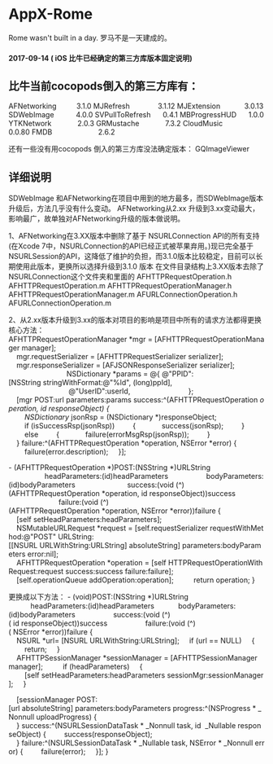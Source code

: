 # AppX-Rome
Rome wasn't built in a day. 罗马不是一天建成的。
#### 2017-09-14 ( iOS 比牛已经确定的第三方库版本固定说明)

## 比牛当前cocopods倒入的第三方库有：
AFNetworking          3.1.0
MJRefresh              3.1.12
MJExtension            3.0.13
SDWebImage           4.0.0
SVPullToRefresh      0.4.1
MBProgressHUD      1.0.0
YTKNetwork             2.0.3
GRMustache             7.3.2
CloudMusic              0.0.80
FMDB                       2.6.2

还有一些没有用cocopods 倒入的第三方库没法确定版本：
GQImageViewer


## 详细说明
SDWebImage 和AFNetworking在项目中用到的地方最多，而SDWebImage版本升级后，方法几乎没有什么变动。
AFNetworking从2.xx 升级到3.xx变动最大，影响最广，故单独对AFNetworking升级的版本做说明。

1、AFNetworking在3.XX版本中删除了基于 NSURLConnection API的所有支持(在Xcode 7中，NSURLConnection的API已经正式被苹果弃用。)现已完全基于NSURLSession的API，这降低了维护的负担，而3.1.0版本比较稳定，目前可以长期使用此版本，更换所以选择升级到3.1.0 版本
在文件目录结构上3.XX版本去除了NSURLConnection这个文件夹和里面的
AFHTTPRequestOperation.h
AFHTTPRequestOperation.m
AFHTTPRequestOperationManager.h
AFHTTPRequestOperationManager.m
AFURLConnectionOperation.h
AFURLConnectionOperation.m

2、从2.xx版本升级到3.xx的版本对项目的影响是项目中所有的请求方法都得更换
核心方法：
AFHTTPRequestOperationManager *mgr = [AFHTTPRequestOperationManager manager];
    mgr.requestSerializer = [AFHTTPRequestSerializer serializer];
    mgr.responseSerializer = [AFJSONResponseSerializer serializer];
                        
    NSDictionary *params = @{ @"PPID":[NSString stringWithFormat:@"%ld", (long)ppId],
                              @"UserID":userId,
                            };
    
    [mgr POST:url parameters:params success:^(AFHTTPRequestOperation *operation, id responseObject) {
        NSDictionary* jsonRsp = (NSDictionary *)responseObject;
        if (isSuccessRsp(jsonRsp))
        {
            success(jsonRsp);
        }
        else
        {
            failure(errorMsgRsp(jsonRsp));
        }
    } failure:^(AFHTTPRequestOperation *operation, NSError *error) {
        failure(error.description);
    }];

- (AFHTTPRequestOperation *)POST:(NSString *)URLString
                  headParameters:(id)headParameters
                  bodyParameters:(id)bodyParameters
                         success:(void (^)(AFHTTPRequestOperation *operation, id responseObject))success
                         failure:(void (^)(AFHTTPRequestOperation *operation, NSError *error))failure
{
    [self setHeadParameters:headParameters];
    
    NSMutableURLRequest *request = [self.requestSerializer requestWithMethod:@"POST" URLString:[[NSURL URLWithString:URLString] absoluteString] parameters:bodyParameters error:nil];
    AFHTTPRequestOperation *operation = [self HTTPRequestOperationWithRequest:request success:success failure:failure];
    
    [self.operationQueue addOperation:operation];
    
    return operation;
}

更换成以下方法：
- (void)POST:(NSString *)URLString
           headParameters:(id)headParameters
           bodyParameters:(id)bodyParameters
                  success:(void (^)( id responseObject))success
                  failure:(void (^)( NSError *error))failure
{
    NSURL *url= [NSURL URLWithString:URLString];
    if (url == NULL)
    {
        return;
    }
    
    AFHTTPSessionManager *sessionManager = [AFHTTPSessionManager manager];
    
    if (headParameters)
    {
        [self setHeadParameters:headParameters sessionMgr:sessionManager];
    }

    [sessionManager POST:[url absoluteString] parameters:bodyParameters progress:^(NSProgress * _Nonnull uploadProgress) {
    } success:^(NSURLSessionDataTask * _Nonnull task, id  _Nullable responseObject) {
        success(responseObject);
    } failure:^(NSURLSessionDataTask * _Nullable task, NSError * _Nonnull error) {
        failure(error);
    }];
}

